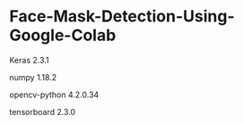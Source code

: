 # Face-Mask-Detection-Using-Google-Colab


Keras                  2.3.1

numpy                  1.18.2

opencv-python          4.2.0.34

tensorboard            2.3.0
